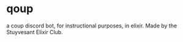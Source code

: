 # qoup
a coup discord bot, for instructional purposes, in elixir. Made by the Stuyvesant Elixir Club.
